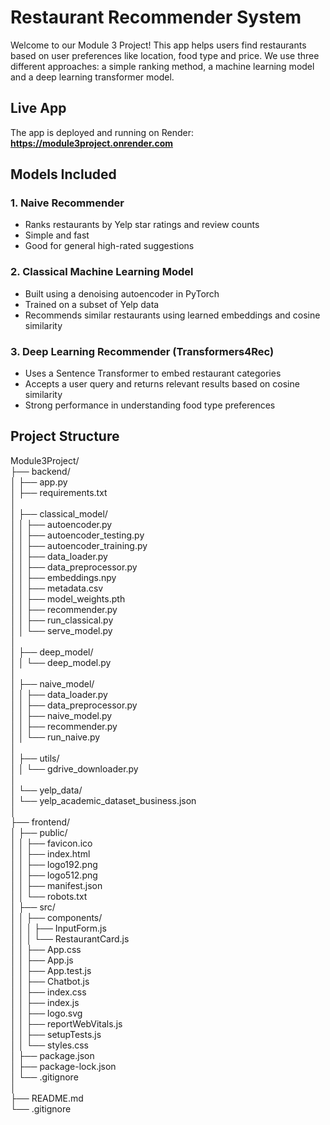 # Restaurant Recommender System

Welcome to our Module 3 Project! This app helps users find restaurants based on user preferences like location, food type and price. We use three different approaches: a simple ranking method, a machine learning model and a deep learning transformer model.

## Live App

The app is deployed and running on Render:  
**https://module3project.onrender.com**

## Models Included

### 1. Naive Recommender
- Ranks restaurants by Yelp star ratings and review counts
- Simple and fast
- Good for general high-rated suggestions

### 2. Classical Machine Learning Model
- Built using a denoising autoencoder in PyTorch
- Trained on a subset of Yelp data
- Recommends similar restaurants using learned embeddings and cosine similarity

### 3. Deep Learning Recommender (Transformers4Rec)
- Uses a Sentence Transformer to embed restaurant categories
- Accepts a user query and returns relevant results based on cosine similarity
- Strong performance in understanding food type preferences

## Project Structure
Module3Project/  
├── backend/  
│   ├── app.py  
│   ├── requirements.txt  
│  
│   ├── classical_model/  
│   │   ├── autoencoder.py  
│   │   ├── autoencoder_testing.py  
│   │   ├── autoencoder_training.py  
│   │   ├── data_loader.py  
│   │   ├── data_preprocessor.py  
│   │   ├── embeddings.npy  
│   │   ├── metadata.csv  
│   │   ├── model_weights.pth  
│   │   ├── recommender.py  
│   │   ├── run_classical.py  
│   │   └── serve_model.py  
│  
│   ├── deep_model/  
│   │   └── deep_model.py  
│  
│   ├── naive_model/  
│   │   ├── data_loader.py  
│   │   ├── data_preprocessor.py  
│   │   ├── naive_model.py  
│   │   ├── recommender.py  
│   │   └── run_naive.py  
│  
│   ├── utils/  
│   │   └── gdrive_downloader.py  
│  
│   └── yelp_data/  
│       └── yelp_academic_dataset_business.json  
│  
├── frontend/  
│   ├── public/  
│   │   ├── favicon.ico  
│   │   ├── index.html  
│   │   ├── logo192.png  
│   │   ├── logo512.png  
│   │   ├── manifest.json  
│   │   └── robots.txt  
│   ├── src/  
│   │   ├── components/  
│   │   │   ├── InputForm.js  
│   │   │   └── RestaurantCard.js  
│   │   ├── App.css  
│   │   ├── App.js  
│   │   ├── App.test.js  
│   │   ├── Chatbot.js  
│   │   ├── index.css  
│   │   ├── index.js  
│   │   ├── logo.svg  
│   │   ├── reportWebVitals.js  
│   │   ├── setupTests.js  
│   │   └── styles.css  
│   ├── package.json  
│   ├── package-lock.json  
│   └── .gitignore  
│  
├── README.md  
└── .gitignore  


